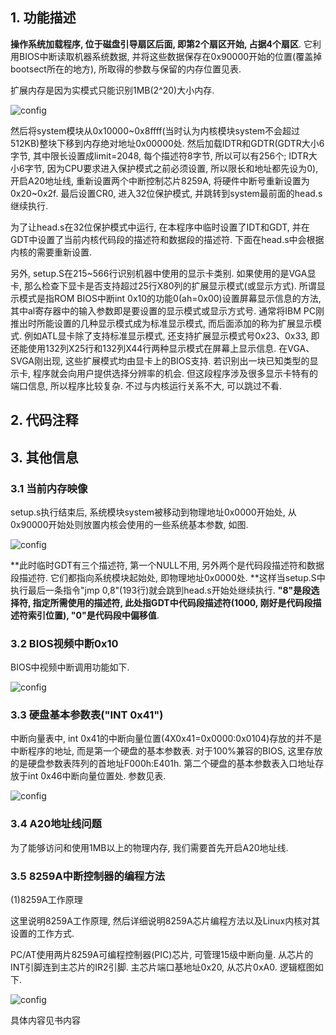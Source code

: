 ## 1. 功能描述

**操作系统加载程序, 位于磁盘引导扇区后面, 即第2个扇区开始, 占据4个扇区**. 它利用BIOS中断读取机器系统数据, 并将这些数据保存在0x90000开始的位置(覆盖掉bootsect所在的地方), 所取得的参数与保留的内存位置见表. 

扩展内存是因为实模式只能识别1MB(2\^20)大小内存. 

![config](images/5.png)

然后将system模块从0x10000\~0x8ffff(当时认为内核模块system不会超过512KB)整块下移到内存绝对地址0x00000处. 然后加载IDTR和GDTR(GDTR大小6字节, 其中限长设置成limit=2048, 每个描述符8字节, 所以可以有256个; IDTR大小6字节, 因为CPU要求进入保护模式之前必须设置, 所以限长和地址都先设为0), 开启A20地址线, 重新设置两个中断控制芯片8259A, 将硬件中断号重新设置为0x20\~0x2f. 最后设置CR0, 进入32位保护模式, 并跳转到system最前面的head.s继续执行. 

为了让head.s在32位保护模式中运行, 在本程序中临时设置了IDT和GDT, 并在GDT中设置了当前内核代码段的描述符和数据段的描述符. 下面在head.s中会根据内核的需要重新设置. 

另外, setup.S在215\~566行识别机器中使用的显示卡类别. 如果使用的是VGA显卡, 那么检查下显卡是否支持超过25行X80列的扩展显示模式(或显示方式). 所谓显示模式是指ROM BIOS中断int 0x10的功能0(ah=0x00)设置屏幕显示信息的方法, 其中al寄存器中的输入参数即是要设置的显示模式或显示方式号. 通常将IBM PC刚推出时所能设置的几种显示模式成为标准显示模式, 而后面添加的称为扩展显示模式. 例如ATL显卡除了支持标准显示模式, 还支持扩展显示模式号0x23、0x33, 即还能使用132列X25行和132列X44行两种显示模式在屏幕上显示信息. 在VGA、SVGA刚出现, 这些扩展模式均由显卡上的BIOS支持. 若识别出一块已知类型的显示卡, 程序就会向用户提供选择分辨率的机会. 但这段程序涉及很多显示卡特有的端口信息, 所以程序比较复杂. 不过与内核运行关系不大, 可以跳过不看. 

## 2. 代码注释



## 3. 其他信息

### 3.1 当前内存映像

setup.s执行结束后, 系统模块system被移动到物理地址0x0000开始处, 从0x90000开始处则放置内核会使用的一些系统基本参数, 如图. 

![config](images/6.png)

**此时临时GDT有三个描述符, 第一个NULL不用, 另外两个是代码段描述符和数据段描述符. 它们都指向系统模块起始处, 即物理地址0x0000处. **这样当setup.S中执行最后一条指令"jmp 0,8"(193行)就会跳到head.s开始处继续执行. **"8"是段选择符, 指定所需使用的描述符, 此处指GDT中代码段描述符(1000, 刚好是代码段描述符索引位置), "0"是代码段中偏移值**. 

### 3.2 BIOS视频中断0x10

BIOS中视频中断调用功能如下. 

![config](images/7.png)

### 3.3 硬盘基本参数表("INT 0x41")

中断向量表中, int 0x41的中断向量位置(4X0x41=0x0000:0x0104)存放的并不是中断程序的地址, 而是第一个硬盘的基本参数表. 对于100%兼容的BIOS, 这里存放的是硬盘参数表阵列的首地址F000h:E401h. 第二个硬盘的基本参数表入口地址存放于int 0x46中断向量位置处. 参数见表. 

![config](images/8.png)

### 3.4 A20地址线问题

为了能够访问和使用1MB以上的物理内存, 我们需要首先开启A20地址线. 

### 3.5 8259A中断控制器的编程方法

(1)8259A工作原理

这里说明8259A工作原理, 然后详细说明8259A芯片编程方法以及Linux内核对其设置的工作方式. 

PC/AT使用两片8259A可编程控制器(PIC)芯片, 可管理15级中断向量. 从芯片的INT引脚连到主芯片的IR2引脚. 主芯片端口基地址0x20, 从芯片0xA0. 逻辑框图如下. 

![config](images/9.png)

具体内容见书内容


